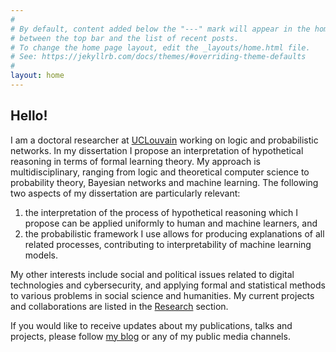 ```yaml
---
#
# By default, content added below the "---" mark will appear in the home page
# between the top bar and the list of recent posts.
# To change the home page layout, edit the _layouts/home.html file.
# See: https://jekyllrb.com/docs/themes/#overriding-theme-defaults
#
layout: home
---
```



<h2>Hello!</h2>

I am a doctoral researcher at [UCLouvain](https://uclouvain.be/fr/index.html) working on logic and probabilistic networks. In my dissertation I propose an interpretation of hypothetical reasoning in terms of formal learning theory. My approach is multidisciplinary, ranging from logic and theoretical computer science to probability theory, Bayesian networks and machine learning. The following two aspects of my dissertation are particularly relevant:

1. the interpretation of the process of hypothetical reasoning which I propose can be applied uniformly to human and machine learners, and  
2. the probabilistic framework I use allows for producing explanations of all related processes, contributing to interpretability of machine learning models.  


My other interests include social and political issues related to digital technologies and cybersecurity, and applying formal and statistical methods to various problems in social science and humanities. My current projects and collaborations are listed in the [Research](https://asamonek.github.io/research/) section.

If you would like to receive updates about my publications, talks and projects, please follow [my blog](https://asamonek.github.io/posts/) or any of my public media channels.

